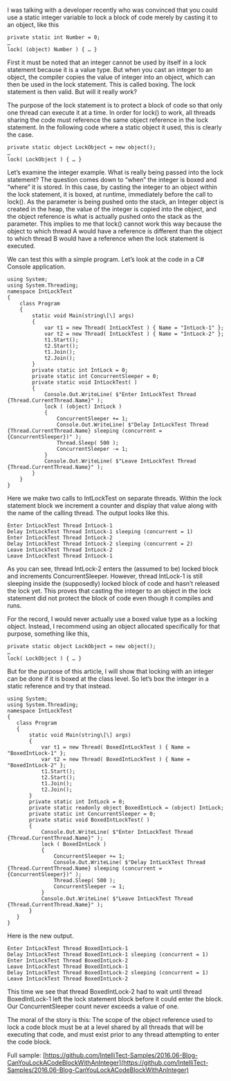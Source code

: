 

I was talking with a developer recently who was convinced that you could use a static integer variable to lock a block of code merely by casting it to an object, like this

```
private static int Number = 0;
…
lock( (object) Number ) { … }
```

First it must be noted that an integer cannot be used by itself in a lock statement because it is a value type. But when you cast an integer to an object, the compiler copies the value of integer into an object, which can then be used in the lock statement. This is called boxing. The lock statement is then valid. But will it really work?

The purpose of the lock statement is to protect a block of code so that only one thread can execute it at a time. In order for lock() to work, all threads sharing the code must reference the same object reference in the lock statement. In the following code where a static object it used, this is clearly the case.

```
private static object LockObject = new object();
…
lock( LockObject ) { … }
```

Let’s examine the integer example. What is really being passed into the lock statement? The question comes down to “when” the integer is boxed and “where” it is stored. In this case, by casting the integer to an object within the lock statement, it is boxed, at runtime, immediately before the call to lock(). As the parameter is being pushed onto the stack, an Integer object is created in the heap, the value of the integer is copied into the object, and the object reference is what is actually pushed onto the stack as the parameter. This implies to me that lock() cannot work this way because the object to which thread A would have a reference is different than the object to which thread B would have a reference when the lock statement is executed.

We can test this with a simple program. Let’s look at the code in a C# Console application.

```
using System;
using System.Threading;
namespace IntLockTest
{
    class Program
    {
        static void Main(string\[\] args)
        {
            var t1 = new Thread( IntLockTest ) { Name = "IntLock-1" };
            var t2 = new Thread( IntLockTest ) { Name = "IntLock-2" };
            t1.Start();
            t2.Start();
            t1.Join();
            t2.Join();
        }
        private static int IntLock = 0;
        private static int ConcurrentSleeper = 0;
        private static void IntLockTest( )
        {
            Console.Out.WriteLine( $"Enter IntLockTest Thread {Thread.CurrentThread.Name}" );
            lock ( (object) IntLock )
            {
                ConcurrentSleeper += 1;
                Console.Out.WriteLine( $"Delay IntLockTest Thread {Thread.CurrentThread.Name} sleeping (concurrent = {ConcurrentSleeper})" );
                Thread.Sleep( 500 );
                ConcurrentSleeper -= 1;
            }
            Console.Out.WriteLine( $"Leave IntLockTest Thread {Thread.CurrentThread.Name}" );
        }
    }
}
```

Here we make two calls to IntLockTest on separate threads. Within the lock statement block we increment a counter and display that value along with the name of the calling thread. The output looks like this.

```
Enter IntLockTest Thread IntLock-1
Delay IntLockTest Thread IntLock-1 sleeping (concurrent = 1)
Enter IntLockTest Thread IntLock-2
Delay IntLockTest Thread IntLock-2 sleeping (concurrent = 2)
Leave IntLockTest Thread IntLock-2
Leave IntLockTest Thread IntLock-1
```

As you can see, thread IntLock-2 enters the (assumed to be) locked block and increments ConcurrentSleeper. However, thread IntLock-1 is still sleeping inside the (supposedly) locked block of code and hasn’t released the lock yet. This proves that casting the integer to an object in the lock statement did not protect the block of code even though it compiles and runs.

For the record, I would never actually use a boxed value type as a locking object. Instead, I recommend using an object allocated specifically for that purpose, something like this,

```
private static object LockObject = new object();
…
lock( LockObject ) { … }
```

But for the purpose of this article, I will show that locking with an integer can be done if it is boxed at the class level. So let’s box the integer in a static reference and try that instead.

```
using System;
using System.Threading;
namespace IntLockTest
{
   class Program
   {
       static void Main(string\[\] args)
       {
           var t1 = new Thread( BoxedIntLockTest ) { Name = "BoxedIntLock-1" };
           var t2 = new Thread( BoxedIntLockTest ) { Name = "BoxedIntLock-2" };
           t1.Start();
           t2.Start();
           t1.Join();
           t2.Join();
       }
       private static int IntLock = 0;
       private static readonly object BoxedIntLock = (object) IntLock;
       private static int ConcurrentSleeper = 0;
       private static void BoxedIntLockTest( )
       {
           Console.Out.WriteLine( $"Enter IntLockTest Thread {Thread.CurrentThread.Name}" );
           lock ( BoxedIntLock )
           {
               ConcurrentSleeper += 1;
               Console.Out.WriteLine( $"Delay IntLockTest Thread {Thread.CurrentThread.Name} sleeping (concurrent = {ConcurrentSleeper})" );
               Thread.Sleep( 500 );
               ConcurrentSleeper -= 1;
           }
           Console.Out.WriteLine( $"Leave IntLockTest Thread {Thread.CurrentThread.Name}" );
       }
   }
}
```

Here is the new output.

```
Enter IntLockTest Thread BoxedIntLock-1
Delay IntLockTest Thread BoxedIntLock-1 sleeping (concurrent = 1)
Enter IntLockTest Thread BoxedIntLock-2
Leave IntLockTest Thread BoxedIntLock-1
Delay IntLockTest Thread BoxedIntLock-2 sleeping (concurrent = 1)
Leave IntLockTest Thread BoxedIntLock-2
```

This time we see that thread BoxedIntLock-2 had to wait until thread BoxedIntLock-1 left the lock statement block before it could enter the block. Our ConcurrentSleeper count never exceeds a value of one.

The moral of the story is this: The scope of the object reference used to lock a code block must be at a level shared by all threads that will be executing that code, and must exist prior to any thread attempting to enter the code block.

Full sample: [https://github.com/IntelliTect-Samples/2016.06-Blog-CanYouLockACodeBlockWithAnInteger](https://github.com/IntelliTect-Samples/2016.06-Blog-CanYouLockACodeBlockWithAnInteger)
